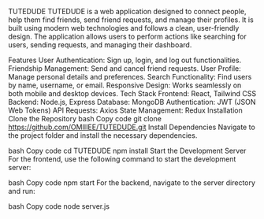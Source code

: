 TUTEDUDE
TUTEDUDE is a web application designed to connect people, help them find friends, send friend requests, and manage their profiles. It is built using modern web technologies and follows a clean, user-friendly design. The application allows users to perform actions like searching for users, sending requests, and managing their dashboard.

Features
User Authentication: Sign up, login, and log out functionalities.
Friendship Management: Send and cancel friend requests.
User Profile: Manage personal details and preferences.
Search Functionality: Find users by name, username, or email.
Responsive Design: Works seamlessly on both mobile and desktop devices.
Tech Stack
Frontend: React, Tailwind CSS
Backend: Node.js, Express
Database: MongoDB
Authentication: JWT (JSON Web Tokens)
API Requests: Axios
State Management: Redux
Installation
Clone the Repository
bash
Copy code
git clone https://github.com/OMIIIEE/TUTEDUDE.git
Install Dependencies
Navigate to the project folder and install the necessary dependencies.

bash
Copy code
cd TUTEDUDE
npm install
Start the Development Server
For the frontend, use the following command to start the development server:

bash
Copy code
npm start
For the backend, navigate to the server directory and run:

bash
Copy code
node server.js
